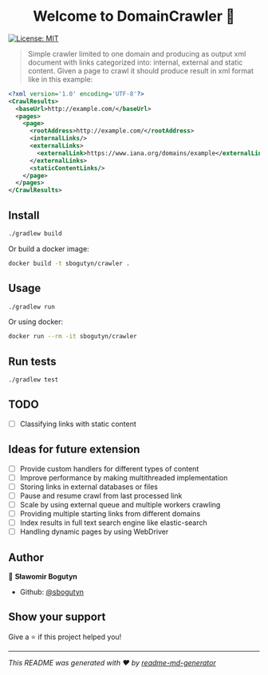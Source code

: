 <h1 align="center">Welcome to DomainCrawler 👋</h1>
<p>
  <a href="#" target="_blank">
    <img alt="License: MIT" src="https://img.shields.io/badge/License-MIT-yellow.svg" />
  </a>
</p>

> Simple crawler limited to one domain and producing as output xml document with links categorized into: internal, external and static content.
> Given a page to crawl it should produce result in xml format like in this example:
```xml
<?xml version='1.0' encoding='UTF-8'?>
<CrawlResults>
  <baseUrl>http://example.com/</baseUrl>
  <pages>
    <page>
      <rootAddress>http://example.com/</rootAddress>
      <internalLinks/>
      <externalLinks>
        <externalLink>https://www.iana.org/domains/example</externalLink>
      </externalLinks>
      <staticContentLinks/>
    </page>
  </pages>
</CrawlResults>

```

## Install

```sh
./gradlew build
```

Or build a docker image:
```sh
docker build -t sbogutyn/crawler .
```

## Usage

```sh
./gradlew run
```

Or using docker:

```sh
docker run --rm -it sbogutyn/crawler
```

## Run tests

```sh
./gradlew test
```

## TODO

- [ ] Classifying links with static content

## Ideas for future extension

- [ ] Provide custom handlers for different types of content
- [ ] Improve performance by making multithreaded implementation
- [ ] Storing links in external databases or files
- [ ] Pause and resume crawl from last processed link
- [ ] Scale by using external queue and multiple workers crawling
- [ ] Providing multiple starting links from different domains
- [ ] Index results in full text search engine like elastic-search
- [ ] Handling dynamic pages by using WebDriver

## Author

👤 **Sławomir Bogutyn**

* Github: [@sbogutyn](https://github.com/sbogutyn)

## Show your support

Give a ⭐️ if this project helped you!

***
_This README was generated with ❤️ by [readme-md-generator](https://github.com/kefranabg/readme-md-generator)_